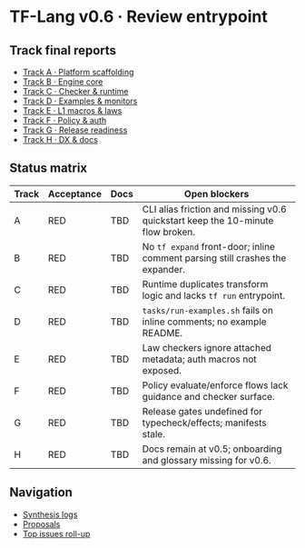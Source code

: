 # TF-Lang v0.6 · Review entrypoint

## Track final reports
- [Track A · Platform scaffolding](A/docs.final.md)
- [Track B · Engine core](B/docs.final.md)
- [Track C · Checker & runtime](C/docs.final.md)
- [Track D · Examples & monitors](D/docs.final.md)
- [Track E · L1 macros & laws](E/docs.final.md)
- [Track F · Policy & auth](F/docs.final.md)
- [Track G · Release readiness](G/docs.final.md)
- [Track H · DX & docs](H/docs.final.md)

## Status matrix
| Track | Acceptance | Docs | Open blockers |
| --- | --- | --- | --- |
| A | RED | TBD | CLI alias friction and missing v0.6 quickstart keep the 10-minute flow broken. |
| B | RED | TBD | No `tf expand` front-door; inline comment parsing still crashes the expander. |
| C | RED | TBD | Runtime duplicates transform logic and lacks `tf run` entrypoint. |
| D | RED | TBD | `tasks/run-examples.sh` fails on inline comments; no example README. |
| E | RED | TBD | Law checkers ignore attached metadata; auth macros not exposed. |
| F | RED | TBD | Policy evaluate/enforce flows lack guidance and checker surface. |
| G | RED | TBD | Release gates undefined for typecheck/effects; manifests stale. |
| H | RED | TBD | Docs remain at v0.5; onboarding and glossary missing for v0.6. |

## Navigation
- [Synthesis logs](./_synthesis/INDEX.md)
- [Proposals](./_proposals/INDEX.md)
- [Top issues roll-up](./_summary/ALL.md)
